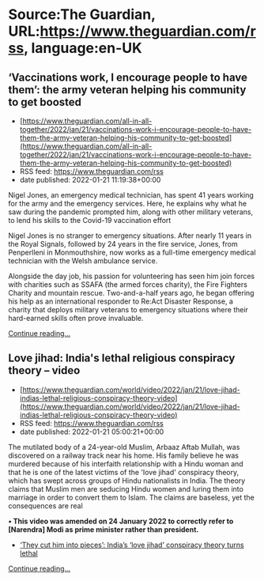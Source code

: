 # Source:The Guardian, URL:https://www.theguardian.com/rss, language:en-UK

## ‘Vaccinations work, I encourage people to have them’: the army veteran helping his community to get boosted
 - [https://www.theguardian.com/all-in-all-together/2022/jan/21/vaccinations-work-i-encourage-people-to-have-them-the-army-veteran-helping-his-community-to-get-boosted](https://www.theguardian.com/all-in-all-together/2022/jan/21/vaccinations-work-i-encourage-people-to-have-them-the-army-veteran-helping-his-community-to-get-boosted)
 - RSS feed: https://www.theguardian.com/rss
 - date published: 2022-01-21 11:19:38+00:00

<p>Nigel Jones, an emergency medical technician, has spent 41 years working for the army and the emergency services. Here, he explains why what he saw during the pandemic prompted him, along with other military veterans, to lend his skills to the Covid-19 vaccination effort</p><p>Nigel Jones is no stranger to emergency situations. After nearly 11 years in the Royal Signals, followed by 24 years in the fire service, Jones, from Penperlleni in Monmouthshire, now works as a full-time emergency medical technician with the Welsh ambulance service.</p><p>Alongside the day job, his passion for volunteering has seen him join forces with charities such as SSAFA (the armed forces charity), the Fire Fighters Charity and mountain rescue. Two-and-a-half years ago, he began offering his help as an international responder to Re:Act Disaster Response, a charity that deploys military veterans to emergency situations where their hard-earned skills often prove invaluable.</p> <a href="https://www.theguardian.com/all-in-all-together/2022/jan/21/vaccinations-work-i-encourage-people-to-have-them-the-army-veteran-helping-his-community-to-get-boosted">Continue reading...</a>

## Love jihad: India's lethal religious conspiracy theory – video
 - [https://www.theguardian.com/world/video/2022/jan/21/love-jihad-indias-lethal-religious-conspiracy-theory-video](https://www.theguardian.com/world/video/2022/jan/21/love-jihad-indias-lethal-religious-conspiracy-theory-video)
 - RSS feed: https://www.theguardian.com/rss
 - date published: 2022-01-21 05:00:21+00:00

<p>The mutilated body of a 24-year-old Muslim, Arbaaz Aftab Mullah, was discovered on a railway track near his home. His family believe he was murdered because of his interfaith relationship with a Hindu woman and that he is one of the latest victims of the 'love jihad' conspiracy theory, which has swept across groups of Hindu nationalists in India. The theory claims that Muslim men are seducing Hindu women and luring them into marriage in order to convert them to Islam. The claims are baseless, yet the consequences are real</p><p><b>• This video was amended on 24 January 2022 to correctly refer to [Narendra] Modi as prime minister rather than president.</b></p><ul><li><a href="https://www.theguardian.com/world/2022/jan/21/they-cut-him-into-pieces-indias-love-jihad-conspiracy-theory-turns-lethal">‘They cut him into pieces’: India’s ‘love jihad’ conspiracy theory turns lethal</a></li></ul> <a href="https://www.theguardian.com/world/video/2022/jan/21/love-jihad-indias-lethal-religious-conspiracy-theory-video">Continue reading...</a>

